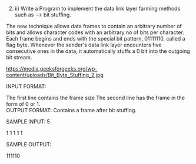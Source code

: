 2. ii) Write a Program to implement the data link layer farming methods such as --> bit stuffing.

The new technique allows data frames to contain an arbitrary number of bits and allows character codes with an arbitrary no of bits per character. Each frame begins and ends with the special bit pattern, 01111110, called a flag byte. Whenever the sender's data link layer encounters five consecutive ones in the data, it automatically stuffs a 0 bit into the outgoing bit stream.

https://media.geeksforgeeks.org/wp-content/uploads/Bit_Byte_Stuffing_2.jpg

INPUT FORMAT:

The first line contains the frame size
The second line has the frame in the form of 0 or 1.        
OUTPUT FORMAT:
Contains a frame after bit stuffing.

SAMPLE INPUT:
5

1 1 1 1 1

SAMPLE OUTPUT:

111110
